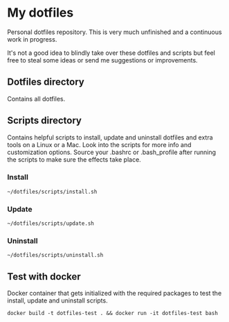 # My dotfiles
Personal dotfiles repository. This is very much unfinished and a continuous work in progress.

It's not a good idea to blindly take over these dotfiles and scripts but feel free to steal some
ideas or send me suggestions or improvements.

## Dotfiles directory
Contains all dotfiles.

## Scripts directory
Contains helpful scripts to install, update and uninstall dotfiles and extra tools on a Linux or a
Mac. Look into the scripts for more info and customization options. Source your .bashrc or
.bash_profile after running the scripts to make sure the effects take place.

### Install
`~/dotfiles/scripts/install.sh`

### Update
`~/dotfiles/scripts/update.sh`

### Uninstall
`~/dotfiles/scripts/uninstall.sh`

## Test with docker
Docker container that gets initialized with the required packages to test the install, update and
uninstall scripts.

`docker build -t dotfiles-test . && docker run -it dotfiles-test bash`
